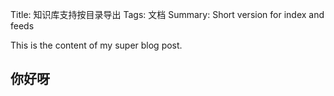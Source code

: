 Title: 知识库支持按目录导出
Tags: 文档
Summary: Short version for index and feeds

This is the content of my super blog post.

## 你好呀